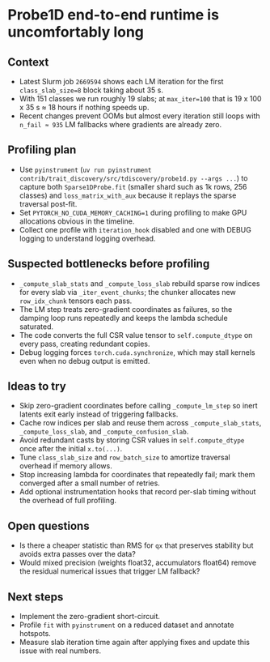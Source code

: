 # Probe1D end-to-end runtime is uncomfortably long

## Context
- Latest Slurm job `2669594` shows each LM iteration for the first `class_slab_size=8` block taking about 35 s.
- With 151 classes we run roughly 19 slabs; at `max_iter=100` that is 19 x 100 x 35 s ≈ 18 hours if nothing speeds up.
- Recent changes prevent OOMs but almost every iteration still loops with `n_fail ≈ 935` LM fallbacks where gradients are already zero.

## Profiling plan
- Use `pyinstrument` (`uv run pyinstrument contrib/trait_discovery/src/tdiscovery/probe1d.py --args ...`) to capture both `Sparse1DProbe.fit` (smaller shard such as 1k rows, 256 classes) and `loss_matrix_with_aux` because it replays the sparse traversal post-fit.
- Set `PYTORCH_NO_CUDA_MEMORY_CACHING=1` during profiling to make GPU allocations obvious in the timeline.
- Collect one profile with `iteration_hook` disabled and one with DEBUG logging to understand logging overhead.

## Suspected bottlenecks before profiling
- `_compute_slab_stats` and `_compute_loss_slab` rebuild sparse row indices for every slab via `_iter_event_chunks`; the chunker allocates new `row_idx_chunk` tensors each pass.
- The LM step treats zero-gradient coordinates as failures, so the damping loop runs repeatedly and keeps the lambda schedule saturated.
- The code converts the full CSR value tensor to `self.compute_dtype` on every pass, creating redundant copies.
- Debug logging forces `torch.cuda.synchronize`, which may stall kernels even when no debug output is emitted.

## Ideas to try
- Skip zero-gradient coordinates before calling `_compute_lm_step` so inert latents exit early instead of triggering fallbacks.
- Cache row indices per slab and reuse them across `_compute_slab_stats`, `_compute_loss_slab`, and `_compute_confusion_slab`.
- Avoid redundant casts by storing CSR values in `self.compute_dtype` once after the initial `x.to(...)`.
- Tune `class_slab_size` and `row_batch_size` to amortize traversal overhead if memory allows.
- Stop increasing lambda for coordinates that repeatedly fail; mark them converged after a small number of retries.
- Add optional instrumentation hooks that record per-slab timing without the overhead of full profiling.

## Open questions
- Is there a cheaper statistic than RMS for `qx` that preserves stability but avoids extra passes over the data?
- Would mixed precision (weights float32, accumulators float64) remove the residual numerical issues that trigger LM fallback?

## Next steps
- Implement the zero-gradient short-circuit.
- Profile `fit` with `pyinstrument` on a reduced dataset and annotate hotspots.
- Measure slab iteration time again after applying fixes and update this issue with real numbers.
